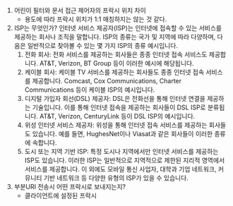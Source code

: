 1. 어린이 필터와 문서 접근 제어자의 프락시 위치 차이
	- 용도에 따라 프락시 위치가 1:1 매칭하지는 않는 것 같다.
2. ISP는 무엇인가?
	인터넷 서비스 제공자(ISP)는 인터넷에 접속할 수 있는 서비스를 제공하는 회사나 조직을 말합니다. ISP의 종류는 국가 및 지역에 따라 다양하며, 다음은 일반적으로 찾아볼 수 있는 몇 가지 ISP의 종류 예시입니다.
	1. 전화 회사: 전화 서비스를 제공하는 회사들은 종종 인터넷 접속 서비스도 제공합니다. AT&T, Verizon, BT Group 등이 이러한 예시에 해당됩니다.
	2. 케이블 회사: 케이블 TV 서비스를 제공하는 회사들도 종종 인터넷 접속 서비스를 제공합니다. Comcast, Cox Communications, Charter Communications 등이 케이블 ISP의 예시입니다.
	3. 디지털 가입자 회선(DSL) 제공자: DSL은 전화선을 통해 인터넷 연결을 제공하는 기술입니다. 이를 통해 인터넷 접속을 제공하는 회사들이 DSL ISP로 분류됩니다. AT&T, Verizon, CenturyLink 등이 DSL ISP의 예시입니다.
	4. 위성 인터넷 서비스 제공자: 위성을 통해 인터넷 접속 서비스를 제공하는 회사들도 있습니다. 예를 들면, HughesNet이나 Viasat과 같은 회사들이 이러한 종류에 속합니다.
	5. 도시 또는 지역 기반 ISP: 특정 도시나 지역에서만 인터넷 서비스를 제공하는 ISP도 있습니다. 이러한 ISP는 일반적으로 지역적으로 제한된 지리적 영역에서 서비스를 제공합니다.
	이 외에도 모바일 통신 사업자, 대학과 기업 네트워크, 커뮤니티 기반 네트워크 등 다양한 유형의 ISP가 있을 수 있습니다.
3. 부분URI 전송시 어떤 프락시로 보내지는지?
	- 클라이언트에 설정된 프락시

